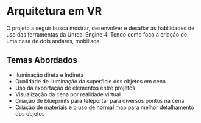 
# Arquitetura em VR
O projeto a seguir busca mostrar, desenvolver e desafiar as habilidades de uso das ferramentas da Unreal Engine 4. Tendo como foco a criação de uma casa de dois andares, mobiliada.


## Temas Abordados

- Iluminação direta e Indireta
- Qualidade de iluminação da superficie dos objetos em cena
- Uso da exportação de elementos entre projetos
- Visualização da cena por realidade virtual
- Criação de blueprints para teleportar para diversos pontos na cena
- Criação de materiais e o uso de normal map para melhor detalhamento dos objetos


